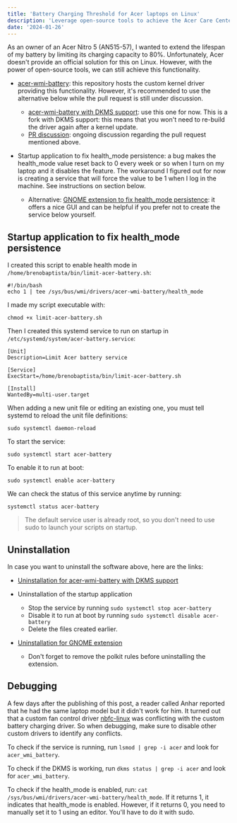 ```yaml
---
title: 'Battery Charging Threshold for Acer laptops on Linux'
description: 'Leverage open-source tools to achieve the Acer Care Center feature.'
date: '2024-01-26'
---
```


As an owner of an Acer Nitro 5 (AN515-57), I wanted to extend the lifespan of my battery by limiting its charging capacity to 80%. Unfortunately, Acer doesn't provide an official solution for this on Linux. However, with the power of open-source tools, we can still achieve this functionality.

- [acer-wmi-battery](https://github.com/frederik-h/acer-wmi-battery): this repository hosts the custom kernel driver providing this functionality. However, it's recommended to use the alternative below while the pull request is still under discussion.

  - [acer-wmi-battery with DKMS support](https://github.com/Diman119/acer-wmi-battery/tree/dkms): use this one for now. This is a fork with DKMS support: this means that you won't need to re-build the driver again after a kernel update.
  - [PR discussion](https://github.com/frederik-h/acer-wmi-battery/pull/31): ongoing discussion regarding the pull request mentioned above.

- Startup application to fix health_mode persistence: a bug makes the health_mode value reset back to 0 every week or so when I turn on my laptop and it disables the feature. The workaround I figured out for now is creating a service that will force the value to be 1 when I log in the machine. See instructions on section below.

  - Alternative: [GNOME extension to fix health_mode persistence](https://github.com/maniacx/Battery-Health-Charging): it offers a nice GUI and can be helpful if you prefer not to create the service below yourself.

## Startup application to fix health_mode persistence

I created this script to enable health mode in `/home/brenobaptista/bin/limit-acer-battery.sh`:

```bash[class="line-numbers"]
#!/bin/bash
echo 1 | tee /sys/bus/wmi/drivers/acer-wmi-battery/health_mode
```

I made my script executable with:

```bash[class="command-line"]
chmod +x limit-acer-battery.sh
```

Then I created this systemd service to run on startup in `/etc/systemd/system/acer-battery.service`:

```bash[class="line-numbers"]
[Unit]
Description=Limit Acer battery service

[Service]
ExecStart=/home/brenobaptista/bin/limit-acer-battery.sh

[Install]
WantedBy=multi-user.target
```

When adding a new unit file or editing an existing one, you must tell systemd to reload the unit file definitions:

```bash[class="command-line"]
sudo systemctl daemon-reload
```

To start the service:

```bash[class="command-line"]
sudo systemctl start acer-battery
```

To enable it to run at boot:

```bash[class="command-line"]
sudo systemctl enable acer-battery
```

We can check the status of this service anytime by running:

```bash[class="command-line"]
systemctl status acer-battery
```

> The default service user is already root, so you don't need to use sudo to launch your scripts on startup.

## Uninstallation

In case you want to uninstall the software above, here are the links:

- [Uninstallation for acer-wmi-battery with DKMS support](https://github.com/Diman119/acer-wmi-battery/tree/dkms?tab=readme-ov-file#uninstallation)

- Uninstallation of the startup application

  - Stop the service by running `sudo systemctl stop acer-battery`
  - Disable it to run at boot by running `sudo systemctl disable acer-battery`
  - Delete the files created earlier.

- [Uninstallation for GNOME extension](https://maniacx.github.io/Battery-Health-Charging/installation#uninstallation)
  - Don't forget to remove the polkit rules before uninstalling the extension.

## Debugging

A few days after the publishing of this post, a reader called Anhar reported that he had the same laptop model but it didn't work for him. It turned out that a custom fan control driver [nbfc-linux](https://github.com/nbfc-linux/nbfc-linux) was conflicting with the custom battery charging driver. So when debugging, make sure to disable other custom drivers to identify any conflicts.

To check if the service is running, run `lsmod | grep -i acer` and look for `acer_wmi_battery`.

To check if the DKMS is working, run `dkms status | grep -i acer` and look for `acer_wmi_battery`.

To check if the health_mode is enabled, run: `cat /sys/bus/wmi/drivers/acer-wmi-battery/health_mode`. If it returns 1, it indicates that health_mode is enabled. However, if it returns 0, you need to manually set it to 1 using an editor. You'll have to do it with sudo.
